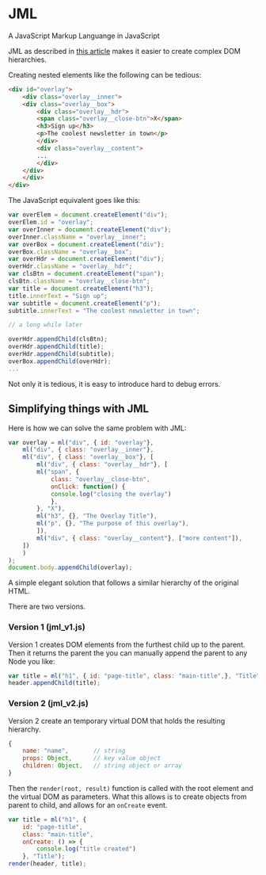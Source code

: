 # JML
A JavaScript Markup Languange in JavaScript

JML as described in [this article](https://idiallo.com/javascript/create-dom-elements-faster) makes it easier to create complex DOM hierarchies.

Creating nested elements like the following can be tedious:

``` HTML
<div id="overlay">
    <div class="overlay__inner">
	<div class="overlay__box">
	    <div class="overlay__hdr">
		<span class="overlay__close-btn">X</span>
		<h3>Sign up</h3>
		<p>The coolest newsletter in town</p>
	    </div>
	    <div class="overlay__content">
		...
	    </div>
	</div>
    </div>
</div>
```

The JavaScript equivalent goes like this:

``` JavaScript
var overElem = document.createElement("div");
overElem.id = "overlay";
var overInner = document.createElement("div");
overInner.className = "overlay__inner";
var overBox = document.createElement("div");
overBox.className = "overlay__box";
var overHdr = document.createElement("div");
overHdr.className = "overlay__hdr";
var clsBtn = document.createElement("span");
clsBtn.className = "overlay__close-btn";
var title = document.createElement("h3");
title.innerText = "Sign up";
var subtitle = document.createElement("p");
subtitle.innerText = "The coolest newsletter in town";

// a long while later

overHdr.appendChild(clsBtn);
overHdr.appendChild(title);
overHdr.appendChild(subtitle);
overBox.appendChild(overHdr);
...
```

Not only it is tedious, it is easy to introduce hard to debug errors.

## Simplifying things with JML

Here is how we can solve the same problem with JML:

``` JavaScript
var overlay = ml("div", { id: "overlay"},
    ml("div", { class: "overlay__inner"},
	ml("div", { class: "overlay__box"}, [
	    ml("div", { class: "overlay__hdr"}, [
		ml("span", {
		    class: "overlay__close-btn",
		    onClick: function() {
			console.log("closing the overlay")
		    },
		}, "X"),
		ml("h3", {}, "The Overlay Title"),
		ml("p", {}, "The purpose of this overlay"),
	    ]),
	    ml("div", { class: "overlay__content"}, ["more content"]),
	])
    )
);
document.body.appendChild(overlay);
```

A simple elegant solution that follows a similar hierarchy of the original HTML.

There are two versions.

### Version 1 (jml_v1.js)

Version 1 creates DOM elements from the furthest child up to the parent. Then it returns the parent the you can manually append the parent to any Node you like:

``` JavaScript
var title = ml("h1", { id: "page-title", class: "main-title",}, "Title");
header.appendChild(title);
```

### Version 2 (jml_v2.js)

Version 2 create an temporary virtual DOM that holds the resulting hierarchy.

``` JavaScript
{
	name: "name",		// string
	props: Object,		// key value object
	children: Object,	// string object or array
}
```

Then the `render(root, result)` function is called with the root element and the virtual DOM as parameters. What this allows is to create objects from parent to child, and allows for an `onCreate` event.

``` JavaScript
var title = ml("h1", {
	id: "page-title",
	class: "main-title",
	onCreate: () => {
		console.log("title created")
	}, "Title");
render(header, title);
```
